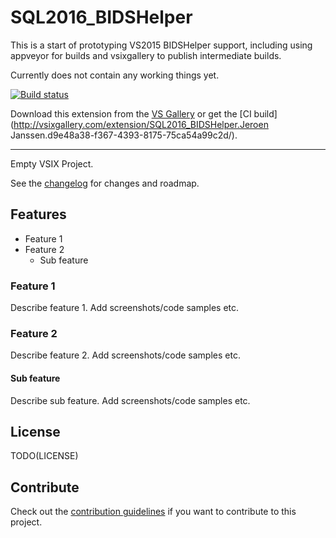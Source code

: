 # SQL2016_BIDSHelper

This is a start of prototyping VS2015 BIDSHelper support,
including using appveyor for builds and vsixgallery to publish intermediate builds.

Currently does not contain any working things yet.


<!-- Replace this badge with your own-->
[![Build status](https://ci.appveyor.com/api/projects/status/gdxl1vg6011d1tv1/branch/vs2015?svg=true)](https://ci.appveyor.com/project/japj/bidshelper-vsix/branch/vs2015)

<!-- Update the VS Gallery link after you upload the VSIX-->
Download this extension from the [VS Gallery](https://visualstudiogallery.msdn.microsoft.com/[GuidFromGallery])
or get the [CI build](http://vsixgallery.com/extension/SQL2016_BIDSHelper.Jeroen Janssen.d9e48a38-f367-4393-8175-75ca54a99c2d/).

---------------------------------------

Empty VSIX Project.

See the [changelog](CHANGELOG.MD) for changes and roadmap.

## Features

- Feature 1
- Feature 2
  - Sub feature

### Feature 1
Describe feature 1. Add screenshots/code samples etc.

### Feature 2
Describe feature 2. Add screenshots/code samples etc.

#### Sub feature
Describe sub feature. Add screenshots/code samples etc.

## License
TODO(LICENSE)

## Contribute
Check out the [contribution guidelines](CONTRIBUTION.md)
if you want to contribute to this project.